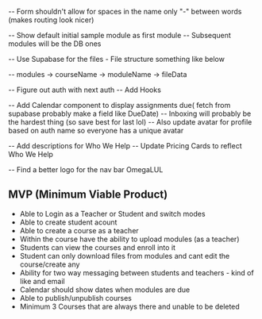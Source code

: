 <!-- -- Add a module component for course details page -->

<!-- -- Re-design the left side bar nav on course details -->

<!-- -- Update buttons for course details -->

<!-- -- Add a landing page on /landing (maybe) -->

<!-- -- Implement createCourse modal -->

<!-- -- Implement mongoDB createCourse -->
<!-- -- Design the login page -->

<!-- Create Course:
id: ObjectID
courseName: Calc 101
subject: Math
description: lorem ipsums
published: True
term: "2023-2024" -->

<!-- -- Fetch DB Data for Dashboard -->
<!-- -- Update routing for the courses/[course-name] -->

<!-- ---------------------------------TODO BELOW--------------------------------- -->

-- Form shouldn't allow for spaces in the name only "-" between words (makes routing look nicer)

-- Show default initial sample module as first module
-- Subsequent modules will be the DB ones

-- Use Supabase for the files - File structure something like below

-- modules -> courseName -> moduleName -> fileData

-- Figure out auth with next auth
-- Add Hooks

-- Add Calendar component to display assignments due( fetch from supabase probably make a field like DueDate)
-- Inboxing will probably be the hardest thing (so save best for last lol)
-- Also update avatar for profile based on auth name so everyone has a unique avatar

-- Add descriptions for Who We Help
-- Update Pricing Cards to reflect Who We Help

-- Find a better logo for the nav bar OmegaLUL

<!--  #####################################################-->

## MVP (Minimum Viable Product)

- Able to Login as a Teacher or Student and switch modes
- Able to create student acount
- Able to create a course as a teacher
- Within the course have the ability to upload modules (as a teacher)
- Students can view the courses and enroll into it
- Student can only download files from modules and cant edit the course/create any
- Ability for two way messaging between students and teachers - kind of like and email
- Calendar should show dates when modules are due
- Able to publish/unpublish courses
- Minimum 3 Courses that are always there and unable to be deleted

